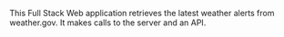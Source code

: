 This Full Stack Web application retrieves the latest weather alerts from weather.gov.  It makes calls to the server and an API.

